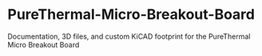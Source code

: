 # PureThermal-Micro-Breakout-Board
Documentation, 3D files, and custom KiCAD footprint for the PureThermal Micro Breakout Board
